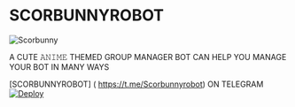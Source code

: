 # SCORBUNNYROBOT
![Scorbunny]( https://telegra.ph/file/bf292ad4927c6c3a3d928.jpg)

A CUTE 𝙰𝙽𝙸𝙼𝙴 THEMED GROUP MANAGER BOT
CAN HELP YOU MANAGE YOUR BOT IN MANY WAYS

[SCORBUNNYROBOT] ( https://t.me/Scorbunnyrobot) ON TELEGRAM
[![Deploy](https://www.herokucdn.com/deploy/button.svg)](https://heroku.com/deploy?template=https://github.com/Aquila-14/EMCEE.git) 
